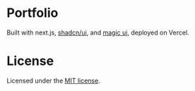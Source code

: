 # Portfolio

Built with next.js, [shadcn/ui](https://ui.shadcn.com/), and [magic ui](https://magicui.design/), deployed on Vercel.



# License

Licensed under the [MIT license](https://github.com/dillionverma/portfolio/blob/main/LICENSE.md).
